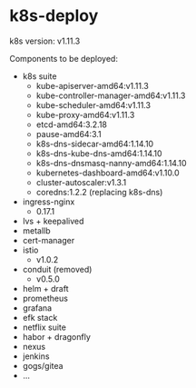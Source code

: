 # k8s-deploy

k8s version: v1.11.3

Components to be deployed:

- k8s suite
  - kube-apiserver-amd64:v1.11.3
  - kube-controller-manager-amd64:v1.11.3
  - kube-scheduler-amd64:v1.11.3
  - kube-proxy-amd64:v1.11.3
  - etcd-amd64:3.2.18
  - pause-amd64:3.1
  - k8s-dns-sidecar-amd64:1.14.10
  - k8s-dns-kube-dns-amd64:1.14.10
  - k8s-dns-dnsmasq-nanny-amd64:1.14.10
  - kubernetes-dashboard-amd64:v1.10.0
  - cluster-autoscaler:v1.3.1
  - coredns:1.2.2 (replacing k8s-dns)
- ingress-nginx
  - 0.17.1
- lvs + keepalived
- metallb
- cert-manager
- istio
  - v1.0.2
- conduit (removed)
  - v0.5.0
- helm + draft
- prometheus
- grafana
- efk stack
- netflix suite
- habor + dragonfly
- nexus
- jenkins
- gogs/gitea
- ...
